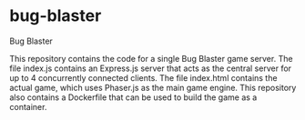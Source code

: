 # bug-blaster
Bug Blaster

This repository contains the code for a single Bug Blaster game server. The file index.js contains an Express.js server that acts as the central server for up to 4
concurrently connected clients. The file index.html contains the actual game, which uses Phaser.js as the main game engine. 
This repository also contains a Dockerfile that can be used to build the game as a container.
